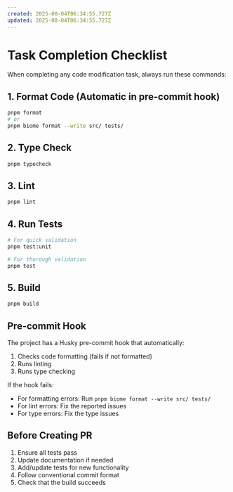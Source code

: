 ```yaml
---
created: 2025-08-04T06:34:55.727Z
updated: 2025-08-04T06:34:55.727Z
---
```


# Task Completion Checklist

When completing any code modification task, always run these commands:

## 1. Format Code (Automatic in pre-commit hook)
```bash
pnpm format
# or
pnpm biome format --write src/ tests/
```

## 2. Type Check
```bash
pnpm typecheck
```

## 3. Lint
```bash
pnpm lint
```

## 4. Run Tests
```bash
# For quick validation
pnpm test:unit

# For thorough validation
pnpm test
```

## 5. Build
```bash
pnpm build
```

## Pre-commit Hook
The project has a Husky pre-commit hook that automatically:
1. Checks code formatting (fails if not formatted)
2. Runs linting
3. Runs type checking

If the hook fails:
- For formatting errors: Run `pnpm biome format --write src/ tests/`
- For lint errors: Fix the reported issues
- For type errors: Fix the type issues

## Before Creating PR
1. Ensure all tests pass
2. Update documentation if needed
3. Add/update tests for new functionality
4. Follow conventional commit format
5. Check that the build succeeds